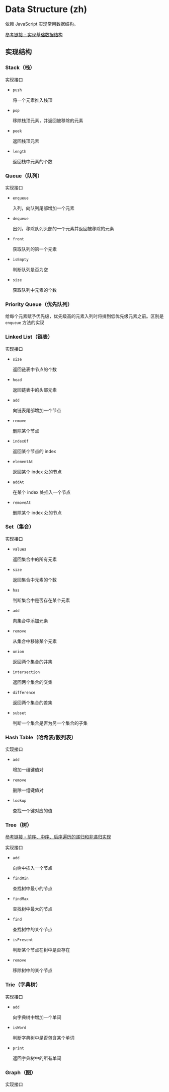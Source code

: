 # Data Structure (zh)

依赖 JavaScript 实现常用数据结构。

[参考链接 - 实现基础数据结构](https://zhuanlan.zhihu.com/p/77702278)

## 实现结构

### Stack（栈）

实现接口

- `push`

  将一个元素推入栈顶

- `pop`

  移除栈顶元素，并返回被移除的元素

- `peek`

  返回栈顶元素

- `length`

  返回栈中元素的个数

### Queue（队列）

实现接口

- `enqueue`

  入列，向队列尾部增加一个元素
 
- `dequeue`

  出列，移除队列头部的一个元素并返回被移除的元素

- `front`

  获取队列的第一个元素

- `isEmpty`

  判断队列是否为空

- `size`

  获取队列中元素的个数

### Priority Queue（优先队列）

给每个元素赋予优先级，优先级高的元素入列时将排到低优先级元素之前。区别是 `enqueue` 方法的实现

### Linked List（链表）

实现接口

- `size`

  返回链表中节点的个数

- `head`

  返回链表中的头部元素

- `add`

  向链表尾部增加一个节点

- `remove`

  删除某个节点

- `indexOf`
 
  返回某个节点的 index

- `elementAt`

  返回某个 index 处的节点

- `addAt`

  在某个 index 处插入一个节点

- `removeAt`
 
  删除某个 index 处的节点

### Set（集合）

实现接口

- `values`

  返回集合中的所有元素

- `size`

  返回集合中元素的个数

- `has`

  判断集合中是否存在某个元素

- `add`

  向集合中添加元素

- `remove`

  从集合中移除某个元素

- `union`

  返回两个集合的并集

- `intersection`

  返回两个集合的交集

- `difference`

  返回两个集合的差集

- `subset`

  判断一个集合是否为另一个集合的子集

### Hash Table（哈希表/散列表）

实现接口

- `add`

  增加一组键值对

- `remove`

  删除一组键值对

- `lookup`

  查找一个键对应的值

### Tree（树）

[参考链接 - 前序、中序、后序遍历的递归和非递归实现](https://segmentfault.com/a/1190000016226334)

实现接口

- `add`

  向树中插入一个节点

- `findMin`

  查找树中最小的节点

- `findMax`

  查找树中最大的节点

- `find`

  查找树中的某个节点

- `isPresent`

  判断某个节点在树中是否存在

- `remove`

  移除树中的某个节点

### Trie（字典树）

实现接口

- `add`

  向字典树中增加一个单词

- `isWord`

  判断字典树中是否包含某个单词

- `print`

  返回字典树中的所有单词

### Graph（图）

实现接口
